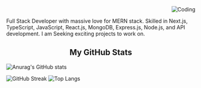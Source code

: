  <img align="right" alt="Coding" src="https://i.ibb.co/WpMSBD6/banner-1.png">
 &nbsp;

<p>Full Stack Developer with massive love for MERN stack. Skilled in Next.js, TypeScript, JavaScript, React.js, MongoDB, Express.js, Node.js, and API development. I am Seeking exciting projects to work on.</p>

<h2 align="center">My GitHub Stats</h2>

![Anurag's GitHub stats](https://github-readme-stats.vercel.app/api?username=getmonirr&show_icons=true&theme=rose_pine)

![GitHub Streak](https://streak-stats.demolab.com?user=getmonirr&theme=rose-pine)
![Top Langs](https://github-readme-stats.vercel.app/api/top-langs/?username=getmonirr)
